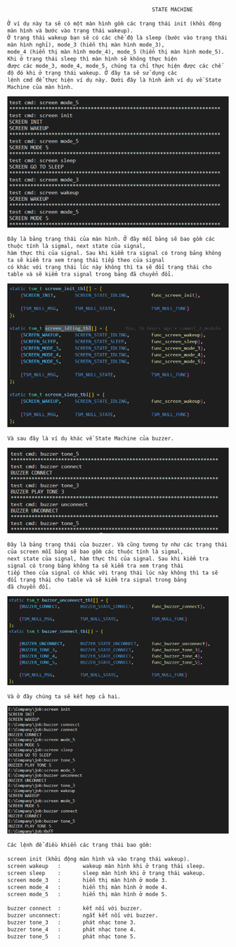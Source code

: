                                                   STATE MACHINE
    
    Ở ví dụ này ta sẽ có một màn hình gồm các trạng thái init (khởi động màn hình và bước vào trạng thái wakeup). 
    Ở trạng thái wakeup bạn sẽ có các chế độ là sleep (bước vào trạng thái màn hình nghỉ), mode_3 (hiển thị màn hình mode_3), 
    mode_4 (hiển thị màn hình mode_4), mode_5 (hiển thị màn hình mode_5). Khi ở trạng thái sleep thì màn hình sẽ không thực hiện 
    được các mode_3, mode_4, mode_5, chúng ta chỉ thực hiện được các chế độ đó khi ở trạng thái wakeup. Ở đây ta sẽ sử dụng các 
    lệnh cmd để thực hiện ví dụ này. Dưới đây là hình ảnh ví dụ về State Machine của màn hình.

![screen result](https://github.com/VietY2000/STATE_MACHINE/blob/master/doc/screen_result.png)

    Đây là bảng trạng thái của màn hình. Ở đây mỗi bảng sẽ bao gồm các thuộc tính là sigmal, next state của signal, 
    hàm thực thi của signal. Sau khi kiểm tra signal có trong bảng không ta sẽ kiểm tra xem trạng thái tiếp theo của signal 
    có khác với trạng thái lúc này không thì ta sẽ đổi trạng thái cho table và sẽ kiểm tra signal trong bảng đã chuyển đổi.

![screen state machine](https://github.com/VietY2000/STATE_MACHINE/blob/master/doc/tsm_screen.png)

    Và sau đây là ví dụ khác về State Machine của buzzer. 

![buzzer result](https://github.com/VietY2000/STATE_MACHINE/blob/master/doc/buzzer_result.png)

    Đây là bảng trạng thái của buzzer. Và cũng tương tự như các trạng thái của screen mỗi bảng sẽ bao gồm các thuộc tính là sigmal, 
    next state của signal, hàm thực thi của signal. Sau khi kiểm tra signal có trong bảng không ta sẽ kiểm tra xem trạng thái 
    tiếp theo của signal có khác với trạng thái lúc này không thì ta sẽ đổi trạng thái cho table và sẽ kiểm tra signal trong bảng 
    đã chuyển đổi.

![buzzer state machine](https://github.com/VietY2000/STATE_MACHINE/blob/master/doc/tsm_buzzer.png)
    
    Và ở đây chúng ta sẽ kết hợp cả hai.

![main result](https://github.com/VietY2000/STATE_MACHINE/blob/master/doc/main_result.png)

    Các lệnh để điều khiển các trạng thái bao gồm:

    screen init (khởi động màn hình và vào trạng thái wakeup).
    screen wakeup   :       wakeup màn hình khi ở trạng thái sleep.
    screen sleep    :       sleep màn hình khi ở trạng thái wakeup.
    screen mode_3   :       hiển thị màn hình ở mode 3.
    screen mode_4   :       hiển thị màn hình ở mode 4.
    screen mode_5   :       hiển thị màn hình ở mode 5.

    buzzer connect  :       kết nối với buzzer.
    buzzer unconnect:       ngắt kết nối với buzzer.
    buzzer tone_3   :       phát nhạc tone 3.
    buzzer tone_4   :       phát nhạc tone 4.
    buzzer tone_5   :       phát nhạc tone 5.
